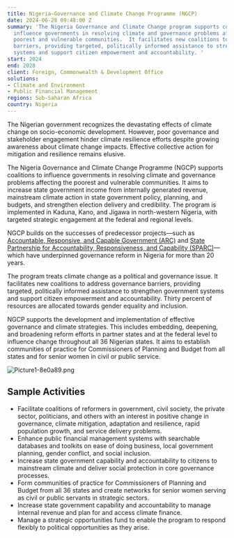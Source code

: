 ```yaml
---
title: Nigeria—Governance and Climate Change Programme (NGCP)
date: 2024-06-28 09:48:00 Z
summary: 'The Nigeria Governance and Climate Change program supports coalitions to
  influence governments in resolving climate and governance problems affecting the
  poorest and vulnerable communities.  It facilitates new coalitions to address governance
  barriers, providing targeted, politically informed assistance to strengthen government
  systems and support citizen empowerment and accountability. '
start: 2024
end: 2028
client: Foreign, Commonwealth & Development Office
solutions:
- Climate and Environment
- Public Financial Management
regions: Sub-Saharan Africa
country: Nigeria
---
```


The Nigerian government recognizes the devastating effects of climate change on socio-economic development. However, poor governance and stakeholder engagement hinder climate resilience efforts despite growing awareness about climate change impacts. Effective collective action for mitigation and resilience remains elusive.

The Nigeria Governance and Climate Change Programme (NGCP) supports coalitions to influence governments in resolving climate and governance problems affecting the poorest and vulnerable communities. It aims to increase state government income from internally generated revenue, mainstream climate action in state government policy, planning, and budgets, and strengthen election delivery and credibility. The program is implemented in Kaduna, Kano, and Jigawa in north-western Nigeria, with targeted strategic engagement at the federal and regional levels.

NGCP builds on the successes of predecessor projects—such as [Accountable, Responsive, and Capable Government (ARC)](https://www.dai.com/our-work/projects/nigeria-accountable-responsive-and-capable-government-ARC) and [State Partnership for Accountability, Responsiveness, and Capability (SPARC)](https://www.dai.com/our-work/projects/nigeria-state-partnership-for-accountability-responsiveness-and-capability)—which have underpinned governance reform in Nigeria for more than 20 years.

The program treats climate change as a political and governance issue. It facilitates new coalitions to address governance barriers, providing targeted, politically informed assistance to strengthen government systems and support citizen empowerment and accountability. Thirty percent of resources are allocated towards gender equality and inclusion.

NGCP supports the development and implementation of effective governance and climate strategies. This includes embedding, deepening, and broadening reform efforts in partner states and at the federal level to influence change throughout all 36 Nigerian states. It aims to establish communities of practice for Commissioners of Planning and Budget from all states and for senior women in civil or public service.

![Picture1-8e0a89.png](/uploads/Picture1-8e0a89.png)

## Sample Activities

* Facilitate coalitions of reformers in government, civil society, the private sector, politicians, and others with an interest in positive change in governance, climate mitigation, adaptation and resilience, rapid population growth, and service delivery problems.
* Enhance public financial management systems with searchable databases and toolkits on ease of doing business, local government planning, gender conflict, and social inclusion.
* Increase state government capability and accountability to citizens to mainstream climate and deliver social protection in core governance processes.
* Form communities of practice for Commissioners of Planning and Budget from all 36 states and create networks for senior women serving as civil or public servants in strategic sectors.
* Increase state government capability and accountability to manage internal revenue and plan for and access climate finance.
* Manage a strategic opportunities fund to enable the program to respond flexibly to political opportunities as they arise.
